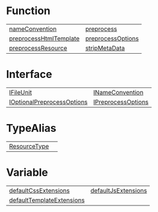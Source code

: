 # Function



|                                                                                                                              |                                                                                                                    |
| ---------------------------------------------------------------------------------------------------------------------------- | ------------------------------------------------------------------------------------------------------------------ |
| [nameConvention](https://hamedfathi.gitbook.io/aurelia-2-doc-api/plugin-conventions/function/nameconvention)                 | [preprocess](https://hamedfathi.gitbook.io/aurelia-2-doc-api/plugin-conventions/function/preprocess)               |
| [preprocessHtmlTemplate](https://hamedfathi.gitbook.io/aurelia-2-doc-api/plugin-conventions/function/preprocesshtmltemplate) | [preprocessOptions](https://hamedfathi.gitbook.io/aurelia-2-doc-api/plugin-conventions/function/preprocessoptions) |
| [preprocessResource](https://hamedfathi.gitbook.io/aurelia-2-doc-api/plugin-conventions/function/preprocessresource)         | [stripMetaData](https://hamedfathi.gitbook.io/aurelia-2-doc-api/plugin-conventions/function/stripmetadata)         |



# Interface



|                                                                                                                                       |                                                                                                                       |
| ------------------------------------------------------------------------------------------------------------------------------------- | --------------------------------------------------------------------------------------------------------------------- |
| [IFileUnit](https://hamedfathi.gitbook.io/aurelia-2-doc-api/plugin-conventions/interface/ifileunit)                                   | [INameConvention](https://hamedfathi.gitbook.io/aurelia-2-doc-api/plugin-conventions/interface/inameconvention)       |
| [IOptionalPreprocessOptions](https://hamedfathi.gitbook.io/aurelia-2-doc-api/plugin-conventions/interface/ioptionalpreprocessoptions) | [IPreprocessOptions](https://hamedfathi.gitbook.io/aurelia-2-doc-api/plugin-conventions/interface/ipreprocessoptions) |



# TypeAlias



|                                                                                                           |     |
| --------------------------------------------------------------------------------------------------------- | --- |
| [ResourceType](https://hamedfathi.gitbook.io/aurelia-2-doc-api/plugin-conventions/typealias/resourcetype) |     |



# Variable



|                                                                                                                                    |                                                                                                                        |
| ---------------------------------------------------------------------------------------------------------------------------------- | ---------------------------------------------------------------------------------------------------------------------- |
| [defaultCssExtensions](https://hamedfathi.gitbook.io/aurelia-2-doc-api/plugin-conventions/variable/defaultcssextensions)           | [defaultJsExtensions](https://hamedfathi.gitbook.io/aurelia-2-doc-api/plugin-conventions/variable/defaultjsextensions) |
| [defaultTemplateExtensions](https://hamedfathi.gitbook.io/aurelia-2-doc-api/plugin-conventions/variable/defaulttemplateextensions) |                                                                                                                        |


